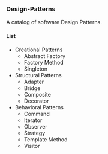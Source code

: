 ### Design-Patterns ###

A catalog of software Design Patterns.


#### List ####

- Creational Patterns
    + Abstract Factory
    + Factory Method
    + Singleton
- Structural Patterns
    - Adapter
    - Bridge
    - Composite
    - Decorator
- Behavioral Patterns
    - Command
    - Iterator
    - Observer
    - Strategy
    - Template Method
    - Visitor
